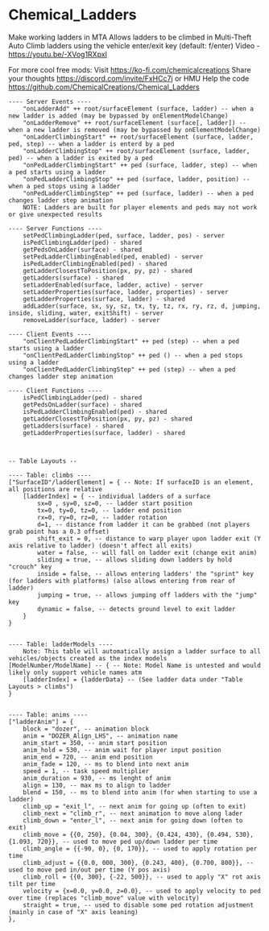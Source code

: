 # Chemical_Ladders
 Make working ladders in MTA 
 Allows ladders to be climbed in Multi-Theft Auto
 Climb ladders using the vehicle enter/exit key (default: f/enter)
 Video - https://youtu.be/-XVog1RXpxI
 

 For more cool free mods:
  Visit https://ko-fi.com/chemicalcreations
  Share your thoughts https://discord.com/invite/FxHCc7j or HMU
  Help the code https://github.com/ChemicalCreations/Chemical_Ladders

	---- Server Events ----
		"onLadderAdd" ++ root/surfaceElement (surface, ladder) -- when a new ladder is added (may be bypassed by onElementModelChange)
		"onLadderRemove" ++ root/surfaceElement (surface[, ladder]) -- when a new ladder is removed (may be bypassed by onElementModelChange)
		"onLadderClimbingStart" ++ root/surfaceElement (surface, ladder, ped, step) -- when a ladder is enterd by a ped
		"onLadderClimbingStop" ++ root/surfaceElement (surface, ladder, ped) -- when a ladder is exited by a ped
		"onPedLadderClimbingStart" ++ ped (surface, ladder, step) -- when a ped starts using a ladder
		"onPedLadderClimbingStop" ++ ped (surface, ladder, position) -- when a ped stops using a ladder
		"onPedLadderClimbingStep" ++ ped (surface, ladder) -- when a ped changes ladder step animation
		NOTE: Ladders are built for player elements and peds may not work or give unexpected results
  
	---- Server Functions ----
		setPedClimbingLadder(ped, surface, ladder, pos) - server
		isPedClimbingLadder(ped) - shared
		getPedsOnLadder(surface) - shared
		setPedLadderClimbingEnabled(ped, enabled) - server
		isPedLadderClimbingEnabled(ped) - shared
		getLadderClosestToPosition(px, py, pz) - shared
		getLadders(surface) - shared
		setLadderEnabled(surface, ladder, active) - server
		setLadderProperties(surface, ladder, properties) - server
		getLadderProperties(surface, ladder) - shared
		addLadder(surface, sx, sy, sz, tx, ty, tz, rx, ry, rz, d, jumping, inside, sliding, water, exitShift) - server
		removeLadder(surface, ladder) - server
  
	---- Client Events ----
		"onClientPedLadderClimbingStart" ++ ped (step) -- when a ped starts using a ladder
		"onClientPedLadderClimbingStop" ++ ped () -- when a ped stops using a ladder
		"onClientPedLadderClimbingStep" ++ ped (step) -- when a ped changes ladder step animation

	---- Client Functions ----
		isPedClimbingLadder(ped) - shared
		getPedsOnLadder(surface) - shared
		isPedLadderClimbingEnabled(ped) - shared
		getLadderClosestToPosition(px, py, pz) - shared
		getLadders(surface) - shared
		getLadderProperties(surface, ladder) - shared


  
	-- Table Layouts --

	---- Table: climbs ----
	["SurfaceID"/ladderElement] = { -- Note: If surfaceID is an element, all positions are relative
		[ladderIndex] = { -- individual ladders of a surface
			sx=0 , sy=0, sz=0, -- ladder start position
			tx=0, ty=0, tz=0, -- ladder end position
			rx=0, ry=0, rz=0, -- ladder rotation
			d=1, -- distance from ladder it can be grabbed (not players grab point has a 0.3 offset)
			shift_exit = 0, -- distance to warp player upon ladder exit (Y axis relative to ladder) (doesn't affect all exits)
			water = false, -- will fall on ladder exit (change exit anim)
			sliding = true, -- allows sliding down ladders by hold "crouch" key
			inside = false, -- allows entering ladders' the "sprint" key (for ladders with platforms) (also allows entering from rear of ladder)
			jumping = true, -- allows jumping off ladders with the "jump" key
			dynamic = false, -- detects ground level to exit ladder
		}
	}


	---- Table: ladderModels ----
		Note: This table will automatically assign a ladder surface to all vehicles/objects created as the index models
	[ModelNumber/ModelName] -- { -- Note: Model Name is untested and would likely only support vehicle names atm
		[ladderIndex] = {ladderData} -- (See ladder data under "Table Layouts > climbs")
	}


	---- Table: anims ----
	["ladderAnim"] = {
		block = "dozer", -- animation block
		anim = "DOZER_Align_LHS", -- animation name
		anim_start = 350, -- anim start position
		anim_hold = 530, -- anim wait for player input position
		anim_end = 720, -- anim end position
		anim_fade = 120, -- ms to blend into next anim
		speed = 1, -- task speed multiplier
		anim_duration = 930, -- ms lenght of anim
		align = 130, -- max ms to align to ladder 
		blend = 150, -- ms to blend into anim (for when starting to use a ladder)
		climb_up = "exit_l", -- next anim for going up (often to exit)
		climb_next = "climb_r", -- next animation to move along lader
		climb_down = "enter_l", -- next anim for going down (often to exit)
		climb_move = {{0, 250}, {0.04, 300}, {0.424, 430}, {0.494, 530}, {1.093, 720}}, -- used to move ped up/down ladder per time
		climb_angle = {{-90, 0}, {0, 170}}, -- used to apply rotation per time
		climb_adjust = {{0.0, 000, 300}, {0.243, 400}, {0.700, 800}}, -- used to move ped in/out per time (Y pos axis)
		climb_roll = {{0, 300}, {-22, 500}}, -- used to apply "X" rot axis tilt per time
		velocity = {x=0.0, y=0.0, z=0.0}, -- used to apply velocity to ped over time (replaces "climb_move" value with velocity)
		straight = true, -- used to disable some ped rotation adjustment (mainly in case of "X" axis leaning)
	},
